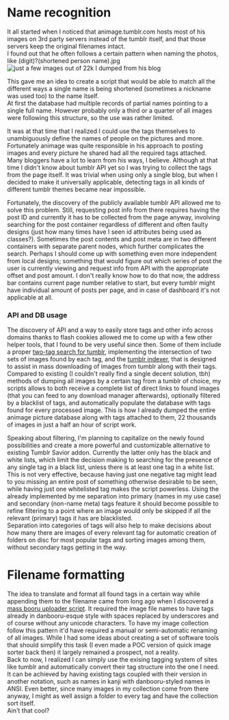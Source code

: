 # Name recognition

It all started when I noticed that animage.tumblr.com hosts most of his images on 3rd party servers instead of the tumblr itself, and that those servers keep the original filenames intact.  
  I found out that he often follows a certain pattern when naming the photos, like (digit)?(shortened person name).jpg  
  ![just a few images out of 22k I dumped from his blog](http://puu.sh/iovRp/449fc41bbe.jpg)
  
This gave me an idea to create a script that would be able to match all the different ways a single name is being shortened (sometimes a nickname was used too) to the name itself.  
  At first the database had multiple records of partial names pointing to a single full name. However probably only a third or a quarter of all images were following this structure, so the use was rather limited.
  
  It was at that time that I realized I could use the tags themselves to unambiguously define the names of people on the pictures and more. Fortunately animage was quite responsible in his approach to posting images and every picture he shared had all the required tags attached. Many bloggers have a lot to learn from his ways, I believe. Although at that time I didn't know about tumblr API yet so I was trying to collect the tags from the page itself. It was trivial when using only a single blog, but when I decided to make it universally applicable, detecting tags in all kinds of different tumblr themes became near impossible.
  
  Fortunately, the discovery of the publicly available tumblr API allowed me to solve this problem. Still, requesting post info from there requires having the post ID and currently it has to be collected from the page anyway, involving searching for the post container regardless of different and often faulty designs (just how many times have I seen id attributes being used as classes?). Sometimes the post contents and post meta are in two different containers with separate parent nodes, which further complicates the search. Perhaps I should come up with something even more independent from local designs; something that would figure out which series of post the user is currently viewing and request info from API with the appropriate offset and post amount. I don't really know how to do that now, the address bar contains current page number relative to start, but every tumblr might have individual amount of posts per page, and in case of dashboard it's not applicable at all. 
  
### API and DB usage

The discovery of API and a way to easily store tags and other info across domains thanks to flash cookies allowed me to come up with a few other helper tools, that I found to be very useful since then. Some of them include a proper [two-tag search for tumblr](http://seedmanc.tumblr.com/tumblr2search), implementing the intersection of two sets of images found by each tag, and the [tumblr indexer](http://seedmanc.tumblr.com/tmblrDL), that is designed to assist in mass downloading of images from tumblr along with their tags.  
  Compared to existing (I couldn't really find a single decent solution, tbh) methods of dumping all images by a certain tag from a tumblr of choice, my scripts allows to both receive a complete list of direct links to found images (that you can feed to any download manager afterwards), optionally filtered by a blacklist of tags, and automatically populate the database with tags found for every processed image. This is how I already dumped the entire animage picture database along with tags attached to them, 22 thousands of images in just a half an hour of script work. 
  
  Speaking about filtering, I'm planning to capitalize on the newly found possibilities and create a more powerful and customizable alternative to existing Tumblr Savior addon. Currently the latter only has the black and white lists, which limit the decision making to searching for the presence of any single tag in a black list, unless there is at least one tag in a white list. This is not very effective, because having just one negative tag might lead to you missing an entire post of something otherwise desirable to be seen, while having just one whitelisted tag makes the script powerless. Using the already implemented by me separation into primary (names in my use case) and secondary (non-name meta) tags feature it should become possible to refine filtering to a point where an image would only be skipped if all the relevant (primary) tags it has are blacklisted.  
  Separation into categories of tags will also help to make decisions about how many there are images of every relevant tag for automatic creation of folders on disc for most popular tags and sorting images among them, without secondary tags getting in the way.

# Filename formatting 

The idea to translate and format all found tags in a certain way while appending them to the filename came from long ago when I discovered a [mass booru uploader script](https://ibsearch.xxx/mass-upload/). It required the image file names to have tags already in danbooru-esque style with spaces replaced by underscores and of course without any unicode characters. To have my image collection follow this pattern it'd have required a manual or semi-automatic renaming of all images. While I had some ideas about creating a set of software tools that should simplify this task (I even made a POC version of quick image sorter back then) it largely remained a prospect, not a reality.  
  Back to now, I realized I can simply use the exising tagging system of sites like tumblr and automatically convert their tag structure into the one I need. It can be achieved by having existing tags coupled with their version in another notation, such as names in kanji with danbooru-styled names in ANSI. Even better, since many images in my collection come from there anyway, I might as well assign a folder to every tag and have the collection sort itself.  
  Ain't that cool?
